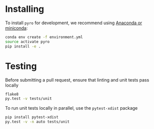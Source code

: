 
# Installing

To install `pyro` for development, we recommend using
[Anaconda or miniconda](https://conda.io/docs/user-guide/install/index.html):

```sh
conda env create -f environment.yml
source activate pyro
pip install -e .
```

# Testing

Before submitting a pull request, ensure that linting and unit tests pass locally
```sh
flake8
py.test -v tests/unit
```

To run unit tests locally in parallel, use the `pytest-xdist` package
```sh
pip install pytest-xdist
py.test -v -n auto tests/unit
```
